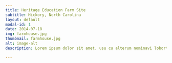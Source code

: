 ```yaml
---
title: Heritage Education Farm Site
subtitle: Hickory, North Carolina
layout: default
modal-id: 1
date: 2014-07-18
img: farmhouse.jpg
thumbnail: farmhouse.jpg
alt: image-alt
description: Lorem ipsum dolor sit amet, usu cu alterum nominavi lobortis. At duo novum diceret. Tantas apeirian vix et, usu sanctus postulant inciderint ut, populo diceret necessitatibus in vim. Cu eum dicam feugiat noluisse.

---
```

